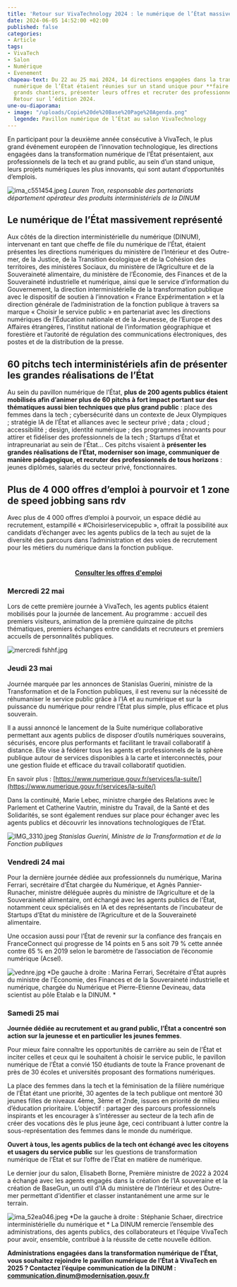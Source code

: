 ```yaml
---
title: 'Retour sur VivaTechnology 2024 : le numérique de l’État massivement présent'
date: 2024-06-05 14:52:00 +02:00
published: false
categories:
- Article
tags:
- VivaTech
- Salon
- Numérique
- Evenement
chapeau-text: Du 22 au 25 mai 2024, 14 directions engagées dans la transformation
  numérique de l’État étaient réunies sur un stand unique pour **faire connaître leurs
  grands chantiers, présenter leurs offres et recruter des professionnels de la tech**.
  Retour sur l’édition 2024.
une-ou-diaporama:
- image: "/uploads/Copie%20de%20Base%20Page%20Agenda.png"
  legende: Pavillon numérique de l’État au salon VivaTechnology
---
```


En participant pour la deuxième année consécutive à VivaTech, le plus grand événement européen de l’innovation technologique, les directions engagées dans la transformation numérique de l’État présentaient, aux professionnels de la tech et au grand public, au sein d’un stand unique, leurs projets numériques les plus innovants, qui sont autant d’opportunités d’emplois.

![ima_c551454.jpeg](/uploads/ima_c551454.jpeg)
*Lauren Tron, responsable des partenariats département opérateur des produits interministériels de la DINUM*

## **Le numérique de l’État massivement représenté**

Aux côtés de la direction interministérielle du numérique (DINUM), intervenant en tant que cheffe de file du numérique de l’État, étaient présentes les directions numériques du ministère de l’Intérieur et des Outre-mer, de la Justice, de la Transition écologique et de la Cohésion des territoires, des ministères Sociaux, du ministère de l’Agriculture et de la Souveraineté alimentaire, du ministère de l’Économie, des Finances et de la Souveraineté industrielle et numérique, ainsi que le service d’information du Gouvernement, la direction interministérielle de la transformation publique avec le dispositif de soutien à l’innovation « France Expérimentation » et la direction générale de l’administration de la fonction publique à travers sa marque « Choisir le service public » en partenariat avec les directions numériques de l’Éducation nationale et de la Jeunesse, de l’Europe et des Affaires étrangères, l’institut national de l’information géographique et forestière et l’autorité de régulation des communications électroniques, des postes et de la distribution de la presse.

## **60 pitchs tech interministériels afin de présenter les grandes réalisations de l’État**

Au sein du pavillon numérique de l’État, **plus de 200 agents publics étaient mobilisés afin d’animer plus de 60 pitchs à fort impact portant sur des thématiques aussi bien techniques que plus grand public** : place des femmes dans la tech ; cybersécurité dans un contexte de Jeux Olympiques ; stratégie IA de l’État et alliances avec le secteur privé ; data ; cloud ; accessibilité ; design, identité numérique ; des programmes innovants pour attirer et fidéliser des professionnels de la tech ; Startups d’État et intrapreunariat au sein de l’État… Ces pitchs visaient à **présenter les grandes réalisations de l’État, moderniser son image, communiquer de manière pédagogique, et recruter des professionnels de tous horizons** : jeunes diplômés, salariés du secteur privé, fonctionnaires.

## **Plus de 4 000 offres d’emploi à pourvoir et 1 zone de speed jobbing sans rdv**

Avec plus de 4 000 offres d’emploi à pourvoir, un espace dédié au recrutement, estampillé « #Choisirleservicepublic », offrait la possibilité aux candidats d’échanger avec les agents publics de la tech au sujet de la diversité des parcours dans l’administration et des voies de recrutement pour les métiers du numérique dans la fonction publique.

<div align="center" style="margin-bottom: 15px; margin-top: 40px"><a href="https://choisirleservicepublic.gouv.fr/nos-offres/filtres/domaine/3522/" class="button" title="Consulter les offres d'emploi- Lien externe"><b>Consulter les offres d'emploi</b></a></div>

### **Mercredi 22 mai**

Lors de cette première journée à VivaTech, les agents publics étaient mobilisés pour la journée de lancement. Au programme : accueil des premiers visiteurs, animation de la première quinzaine de pitchs thématiques, premiers échanges entre candidats et recruteurs et premiers accueils de personnalités publiques.

![mercredi fshhf.jpg](/uploads/mercredi%20fshhf.jpg)

### **Jeudi 23 mai**

Journée marquée par les annonces de Stanislas Guerini, ministre de la Transformation et de la Fonction publiques, il est revenu sur la nécessité de réhumaniser le service public grâce à l’IA et au numérique et sur la puissance du numérique pour rendre l’État plus simple, plus efficace et plus souverain.

Il a aussi annoncé le lancement de la Suite numérique collaborative permettant aux agents publics de disposer d’outils numériques souverains, sécurisés, encore plus performants et facilitant le travail collaboratif à distance. Elle vise à fédérer tous les agents et professionnels de la sphère publique autour de services disponibles à la carte et interconnectés, pour une gestion fluide et efficace du travail collaboratif quotidien.

En savoir plus : [https://www.numerique.gouv.fr/services/la-suite/](https://www.numerique.gouv.fr/services/la-suite/)

Dans la continuité, Marie Lebec, ministre chargée des Relations avec le Parlement et Catherine Vautrin, ministre du Travail, de la Santé et des Solidarités, se sont également rendues sur place pour échanger avec les agents publics et découvrir les innovations technologiques de l’État.

![IMG_3310.jpeg](/uploads/IMG_3310.jpeg)
  *Stanislas Guerini, Ministre de la Transformation et de la Fonction publiques*

### **Vendredi 24 mai**

Pour la dernière journée dédiée aux professionnels du numérique, Marina Ferrari, secrétaire d’État chargée du Numérique, et Agnès Pannier-Runacher, ministre déléguée auprès du ministre de l’Agriculture et de la Souveraineté alimentaire, ont échangé avec les agents publics de l’État, notamment ceux spécialisés en IA et des représentants de l’incubateur de Startups d’Etat du ministère de l’Agriculture et de la Souveraineté alimentaire.

Une occasion aussi pour l’État de revenir sur la confiance des français en FranceConnect qui progresse de 14 points en 5 ans soit 79 % cette année contre 65 % en 2019 selon le baromètre de l’association de l’économie numérique (Acsel).

![vednre.jpg](/uploads/vednre.jpg)
 *De gauche à droite : Marina Ferrari, Secrétaire d'État auprès du ministre de l'Économie, des Finances et de la Souveraineté industrielle et numérique, chargée du Numérique et Pierre-Etienne Devineau, data scientist au pôle Etalab e la DINUM. *

### **Samedi 25 mai**

**Journée dédiée au recrutement et au grand public, l’État a concentré son action sur la jeunesse et en particulier les jeunes femmes**.

Pour mieux faire connaître les opportunités de carrière au sein de l’État et inciter celles et ceux qui le souhaitent à choisir le service public, le pavillon numérique de l’État a convié 150 étudiants de toute la France provenant de près de 30 écoles et universités proposant des formations numériques.

La place des femmes dans la tech et la féminisation de la filière numérique de l’État étant une priorité, 30 agentes de la tech publique ont mentoré 30 jeunes filles de niveaux 4ème, 3ème et 2nde, issues en priorité de milieu d’éducation prioritaire. L’objectif : partager des parcours professionnels inspirants et les encourager à s’intéresser au secteur de la tech afin de créer des vocations dès le plus jeune âge, ceci contribuant à lutter contre la sous-représentation des femmes dans le monde du numérique.

**Ouvert à tous, les agents publics de la tech ont échangé avec les citoyens et usagers du service public** sur les questions de transformation numérique de l’État et sur l’offre de l’État en matière de numérique.

Le dernier jour du salon, Elisabeth Borne, Première ministre de 2022 à 2024 a échangé avec les agents engagés dans la création de l’IA souveraine et la création de BaseGun, un outil d’IA du ministère de l’Intérieur et des Outre-mer permettant d’identifier et classer instantanément une arme sur le terrain.

![ima_52ea046.jpeg](/uploads/ima_52ea046.jpeg)
*De la gauche à droite : Stéphanie Schaer, directrice interministérielle du numérique et *
La DINUM remercie l’ensemble des administrations, des agents publics, des collaborateurs et l’équipe VivaTech pour avoir, ensemble, contribué à la réussite de cette nouvelle édition.

**Administrations engagées dans la transformation numérique de l’État, vous souhaitez rejoindre le pavillon numérique de l’État à VivaTech en 2025 ? Contactez l’équipe communication de la DINUM : [communication.dinum@modernisation.gouv.fr](mailto:communication.dinum@modernisation.gouv.fr)**